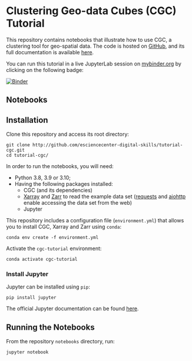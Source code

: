 # Clustering Geo-data Cubes (CGC) Tutorial

This repository contains notebooks that illustrate how to use CGC, a clustering tool for geo-spatial data. The code is 
hosted on [GitHub](https://github.com/phenology/cgc), and its full documentation is available 
[here](https://cgc.readthedocs.io).

You can run this tutorial in a live JupyterLab session on [mybinder.org](https://mybinder.org) by clicking on the 
following badge:

[![Binder](https://mybinder.org/badge_logo.svg)](https://mybinder.org/v2/gh/esciencecenter-digital-skills/tutorial-cgc/main?urlpath=lab/tree/notebooks)

## Notebooks



## Installation

Clone this repository and access its root directory:

```shell script
git clone http://github.com/esciencecenter-digital-skills/tutorial-cgc.git
cd tutorial-cgc/
```

In order to run the notebooks, you will need:
* Python 3.8, 3.9 or 3.10;
* Having the following packages installed:
    * CGC (and its dependencies)
    * [Xarray](http://xarray.pydata.org) and [Zarr](https://zarr.readthedocs.io) to read the example data set ([requests](https://docs.python-requests.org) and [aiohttp](https://docs.aiohttp.org) enable accessing the data set from the web)
    * Jupyter

This repository includes a configuration file (`environment.yml`) that allows you to install CGC, Xarray and Zarr
using `conda`:

 ```shell script
conda env create -f environment.yml
```

Activate the `cgc-tutorial` environment:

 ```shell script
conda activate cgc-tutorial
```

### Install Jupyter

Jupyter can be installed using `pip`:

```shell script
pip install jupyter
```

The official Jupyter documentation can be found [here](https://jupyter-notebook-beginner-guide.readthedocs.io).

## Running the Notebooks

From the repository `notebooks` directory, run:

```shell script
jupyter notebook
```

